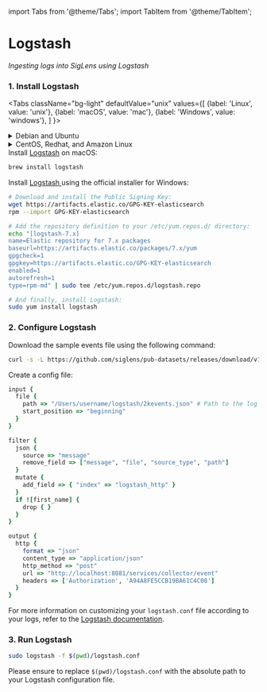 import Tabs from '@theme/Tabs';
import TabItem from '@theme/TabItem';

# Logstash

_Ingesting logs into SigLens using Logstash_

### 1. Install Logstash

<Tabs
  className="bg-light"
  defaultValue="unix"
  values={[
    {label: 'Linux', value: 'unix'},
    {label: 'macOS', value: 'mac'},
    {label: 'Windows', value: 'windows'},
  ]
}>

<TabItem value="unix">

<details>
<summary>Debian and Ubuntu</summary>

Install <a href="https://www.elastic.co/guide/en/logstash/current/installing-logstash.html" target="_blank">Logstash<i class="fas fa-external-link-alt"></i></a> using APT:

```bash
wget -qO - https://artifacts.elastic.co/GPG-KEY-elasticsearch | sudo apt-key add -
echo "deb https://artifacts.elastic.co/packages/7.x/apt stable main" | sudo tee -a /etc/apt/sources.list.d/elastic-7.x.list
sudo apt-get update && sudo apt-get install logstash
```
</details>

<details>
<summary>CentOS, Redhat, and Amazon Linux</summary>

Install <a href="https://www.elastic.co/guide/en/logstash/current/installing-logstash.html" target="_blank">Logstash<i class="fas fa-external-link-alt"></i></a> using YUM:

```bash
sudo rpm --import https://artifacts.elastic.co/GPG-KEY-elasticsearch
echo "[logstash-7.x]
name=Elastic repository for 7.x packages
baseurl=https://artifacts.elastic.co/packages/7.x/yum
gpgcheck=1
gpgkey=https://artifacts.elastic.co/GPG-KEY-elasticsearch
enabled=1
autorefresh=1
type=rpm-md" | sudo tee /etc/yum.repos.d/logstash.repo
sudo yum install logstash
```
</details>

</TabItem>

<TabItem value="mac">
Install <a href="https://www.elastic.co/guide/en/logstash/7.9/installing-logstash.html" target="_blank">Logstash<i class="fas fa-external-link-alt"></i></a> on macOS:

```bash
brew install logstash
```
</TabItem>
<TabItem value="windows">

Install <a href="https://www.elastic.co/guide/en/logstash/current/installing-logstash.html" target="_blank">Logstash <i class="fas fa-external-link-alt"></i></a> using the official installer for Windows:

```bash
# Download and install the Public Signing Key:
wget https://artifacts.elastic.co/GPG-KEY-elasticsearch
rpm --import GPG-KEY-elasticsearch

# Add the repository definition to your /etc/yum.repos.d/ directory:
echo "[logstash-7.x]
name=Elastic repository for 7.x packages
baseurl=https://artifacts.elastic.co/packages/7.x/yum
gpgcheck=1
gpgkey=https://artifacts.elastic.co/GPG-KEY-elasticsearch
enabled=1
autorefresh=1
type=rpm-md" | sudo tee /etc/yum.repos.d/logstash.repo

# And finally, install Logstash:
sudo yum install logstash
```
</TabItem>

</Tabs>

### 2. Configure Logstash


Download the sample events file using the following command:
```bash
curl -s -L https://github.com/siglens/pub-datasets/releases/download/v1.0.0/2kevents.json.tar.gz -o 2kevents.json.tar.gz && tar -xvf 2kevents.json.tar.gz
```

Create a config file:

```ruby title="logstash.conf"
input {
  file {
    path => "/Users/username/logstash/2kevents.json" # Path to the log file
    start_position => "beginning"
  }
}

filter {
  json {
    source => "message"
    remove_field => ["message", "file", "source_type", "path"]
  }
  mutate {
    add_field => { "index" => "logstash_http" }
  }
  if ![first_name] {
    drop { }
  }
}

output {
  http {
    format => "json"
    content_type => "application/json"
    http_method => "post"
    url => "http://localhost:8081/services/collector/event"
    headers => ['Authorization', 'A94A8FE5CCB19BA61C4C08']
  }
}
```

For more information on customizing your `logstash.conf` file according to your logs, refer to the [Logstash documentation](https://www.elastic.co/guide/en/logstash/current/configuration.html).

### 3. Run Logstash

```bash
sudo logstash -f $(pwd)/logstash.conf
```

Please ensure to replace ```$(pwd)/logstash.conf``` with the absolute path to your Logstash configuration file.
